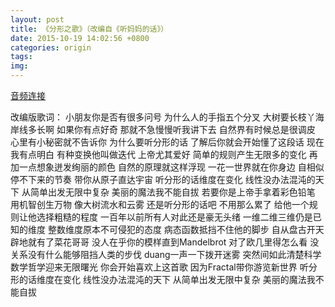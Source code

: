 ```yaml
---
layout: post
title: 《分形之歌》（改编自《听妈妈的话》） 
date: 2015-10-19 14:02:56 +0800
categories: origin
tags:  
img: 
---
```


[音频连接](http://node.kg.qq.com/play?s=gMhXShgVmT-8Ag_-&g_f=personal)

改编版歌词：
小朋友你是否有很多问号
为什么人的手指五个分叉
大树要长枝丫海岸线多长啊
如果你有点好奇
那就不急慢慢听我讲下去
自然界有时候总是很调皮
心里有小秘密就不告诉你
为什么要听分形的话
了解后你就会开始懂了这段话
现在我有点明白
有种变换他叫做迭代
上帝尤其爱好
简单的规则产生无限多的变化
再加一点想象迸发绚丽的颜色
自然的原理就这样浮现
一花一世界就在你身边
自相似停不下来的节奏
带你从原子直达宇宙
听分形的话维度在变化
线性没办法混沌的天下
从简单出发无限中复杂
美丽的魔法我不能自拔
若要你是上帝手拿着彩色铅笔
用机智创生万物
像大树流水和云雾
还是听分形的话吧
不用那么累了
给他一个规则让他选择粗糙的程度
一百年以前所有人对此还是豪无头绪
一维二维三维仍是已知的维度
整数维度原本不可侵犯的态度
病态函数抵挡不住他的脚步
自从盘古开天辟地就有了菜花哥哥
没人在乎你的模样直到Mandelbrot
对了欧几里得怎么看
没关系没有什么能够阻挡人类的步伐
duang一声一下拨开迷雾
突然间如此清楚科学数学哲学迎来无限曙光
你会开始喜欢上这首歌
因为Fractal带你游览新世界
听分形的话维度在变化
线性没办法混沌的天下
从简单出发无限中复杂
美丽的魔法我不能自拔